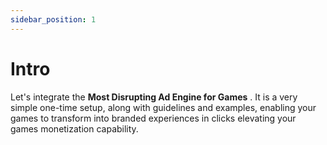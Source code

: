 ```yaml
---
sidebar_position: 1
---
```


# Intro

Let's integrate the **Most Disrupting Ad Engine for Games** .
It is a very simple one-time setup, along with guidelines and examples, enabling your games to transform into branded experiences in clicks elevating your games monetization capability.

